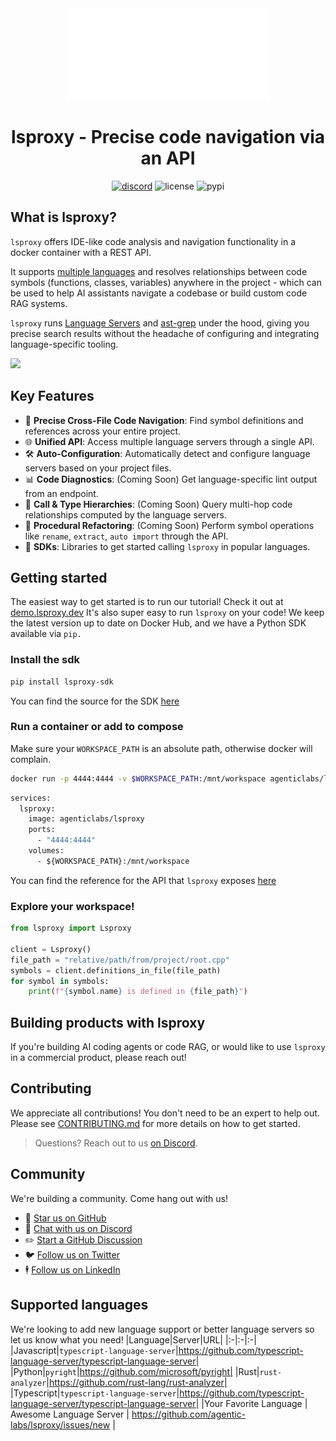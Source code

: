 <div align="center">
<a href="https://agenticlabs.com/"><img src="https://raw.githubusercontent.com/agentic-labs/.github/main/assets/logo.png" alt="Agentic Labs" title="Agentic Labs" align="center" height="150px" /></a>

# lsproxy - Precise code navigation via an API
<p align="center">
  <a href="https://discord.gg/EUFGjSawyk"a><img alt="discord" src="https://img.shields.io/discord/1296271531994775552" /></a>
  <img alt="license" src="https://img.shields.io/github/license/agentic-labs/lsproxy" />
  <img alt="pypi" src="https://img.shields.io/pypi/v/lsproxy-sdk" />
</p>
</div>


   
## <a name="what-is-lsproxy">What is lsproxy?</a>

`lsproxy` offers IDE-like code analysis and navigation functionality in a docker container with a REST API.

It supports [multiple languages](#supported-languages) and resolves relationships between code symbols (functions, classes, variables) anywhere in the project - which can be used to help AI assistants navigate a codebase or build custom code RAG systems.

`lsproxy` runs [Language Servers](https://microsoft.github.io/language-server-protocol/) and [ast-grep](https://github.com/ast-grep/ast-grep) under the hood, giving you precise search results without the headache of configuring and integrating language-specific tooling.

[![](https://mermaid.ink/img/pako:eNptUtFumzAU_RV0q0qdRKpAgAAPk6buZVInTau0h9ZV5YRrYhVsZJuuLMq_7xraNLQ1D9jnnHt8ru09bHWFUIJo9N_tjhsXXP9miqmAhqfuLhhc0X_DLTL4cu-5ibX9pja825FMOS4VmjsGje2Mfh4Y3E8iP55007ej0Z9xNtm8slRBdddc1T2vMbhB84TGzgx4TQpu3aI22M2ZThL17dePTzYMFouv3v1TnNezBBPWydM95xiq6tj40D5I9SBkg75jaZ2HNrqxgVSBh49pKhSWNEKq6kXjIamkk1odVeajiiA0qLY4ncTpjVCugMFP3SvHYAw59TUpKPCInYScEz7SHDEjMmHn54F1Q4Nvl-obasozzMRKiNA6ox-xPEt4scT4Xc1O01FMcpH6771nI1E5-yYRIoUQWjQtlxU9wr0vYOB26F9JSdOKm0cGTB1Ix3unbwa1hdKZHkPou4o7_C45PcMWSsEbS2jH1a3W7auIllDu4RnKJLtM0yJL82hdJKs4zUIYoIyj5WWeJlGyzKNslefr5BDCv9GAiCKOi6yIlnGeFkmxPvwHnPP5bQ?type=png)](https://mermaid.live/edit#pako:eNptUtFumzAU_RV0q0qdRKpAgAAPk6buZVInTau0h9ZV5YRrYhVsZJuuLMq_7xraNLQ1D9jnnHt8ru09bHWFUIJo9N_tjhsXXP9miqmAhqfuLhhc0X_DLTL4cu-5ibX9pja825FMOS4VmjsGje2Mfh4Y3E8iP55007ej0Z9xNtm8slRBdddc1T2vMbhB84TGzgx4TQpu3aI22M2ZThL17dePTzYMFouv3v1TnNezBBPWydM95xiq6tj40D5I9SBkg75jaZ2HNrqxgVSBh49pKhSWNEKq6kXjIamkk1odVeajiiA0qLY4ncTpjVCugMFP3SvHYAw59TUpKPCInYScEz7SHDEjMmHn54F1Q4Nvl-obasozzMRKiNA6ox-xPEt4scT4Xc1O01FMcpH6771nI1E5-yYRIoUQWjQtlxU9wr0vYOB26F9JSdOKm0cGTB1Ix3unbwa1hdKZHkPou4o7_C45PcMWSsEbS2jH1a3W7auIllDu4RnKJLtM0yJL82hdJKs4zUIYoIyj5WWeJlGyzKNslefr5BDCv9GAiCKOi6yIlnGeFkmxPvwHnPP5bQ)

## Key Features

- 🎯 **Precise Cross-File Code Navigation**: Find symbol definitions and references across your entire project.
- 🌐 **Unified API**: Access multiple language servers through a single API.
- 🛠️ **Auto-Configuration**: Automatically detect and configure language servers based on your project files.
- 📊 **Code Diagnostics**: (Coming Soon) Get language-specific lint output from an endpoint.
- 🌳 **Call & Type Hierarchies**: (Coming Soon) Query multi-hop code relationships computed by the language servers.
- 🔄 **Procedural Refactoring**: (Coming Soon) Perform symbol operations like `rename`, `extract`, `auto import` through the API.
- 🧩 **SDKs**: Libraries to get started calling `lsproxy` in popular languages.
    

## <a name="getting-started">Getting started</a>
The easiest way to get started is to run our tutorial! Check it out at [demo.lsproxy.dev](https://demo.lsproxy.dev)
It's also super easy to run `lsproxy` on your code! We keep the latest version up to date on Docker Hub, and we have a Python SDK available via `pip.`

### Install the sdk

```bash
pip install lsproxy-sdk
```
You can find the source for the SDK [here](https://github.com/agentic-labs/lsproxy-python-sdk)

### Run a container or add to compose
Make sure your `WORKSPACE_PATH` is an absolute path, otherwise docker will complain.
```bash
docker run -p 4444:4444 -v $WORKSPACE_PATH:/mnt/workspace agenticlabs/lsproxy
```

```dockerfile
services:
  lsproxy:
    image: agenticlabs/lsproxy
    ports:
      - "4444:4444"
    volumes:
      - ${WORKSPACE_PATH}:/mnt/workspace
```

You can find the reference for the API that `lsproxy` exposes [here](https://docs.lsproxy.dev/api-reference)

### Explore your workspace!

```python
from lsproxy import Lsproxy

client = Lsproxy()
file_path = "relative/path/from/project/root.cpp"
symbols = client.definitions_in_file(file_path)
for symbol in symbols:
    print(f"{symbol.name} is defined in {file_path}")
```

## <a name="contributing">Building products with lsproxy</a>

If you're building AI coding agents or code RAG, or would like to use `lsproxy` in a commercial product, please reach out!

## <a name="contributing">Contributing</a>

We appreciate all contributions! You don't need to be an expert to help out.
Please see [CONTRIBUTING.md](https://github.com/agentic-labs/lsproxy/blob/main/CONTRIBUTING.md) for more details on how to get
started.

> Questions? Reach out to us [on Discord](https://discord.gg/WafeS3jN).

## <a name="community">Community</a>

We're building a community. Come hang out with us!

- 🌟 [Star us on GitHub](https://github.com/agentic-labs/lsproxy)
- 💬 [Chat with us on Discord](https://discord.gg/EUFGjSawyk)
- ✏️ [Start a GitHub Discussion](https://github.com/agentic-labs/lsproxy/discussions)
- 🐦 [Follow us on Twitter](https://twitter.com/agentic_labs)
- 🕴️ [Follow us on LinkedIn](https://www.linkedin.com/company/agentic-labs)
  
## <a name="supported-languages">Supported languages</a>

We're looking to add new language support or better language servers so let us know what you need!
|Language|Server|URL|
|:-|:-|:-|
|Javascript|`typescript-language-server`|https://github.com/typescript-language-server/typescript-language-server|
|Python|`pyright`|https://github.com/microsoft/pyright|
|Rust|`rust-analyzer`|https://github.com/rust-lang/rust-analyzer|
|Typescript|`typescript-language-server`|https://github.com/typescript-language-server/typescript-language-server|
|Your Favorite Language | Awesome Language Server | https://github.com/agentic-labs/lsproxy/issues/new |
